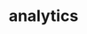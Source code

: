 ---
title: analytics
layout: analytics
photos: https://cdn.jsdelivr.net/gh/starlovei/picgo/Image/75863098_p0.png
---